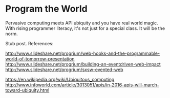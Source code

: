 # Program the World

Pervasive computing meets API ubiquity and you have real world magic. With rising programmer literacy, it's not just for a special class. It will be the norm. 

Stub post. References:

http://www.slideshare.net/progrium/web-hooks-and-the-programmable-world-of-tomorrow-presentation
http://www.slideshare.net/progrium/building-an-eventdriven-web-impact
http://www.slideshare.net/progrium/sxsw-evented-web

https://en.wikipedia.org/wiki/Ubiquitous_computing
http://www.infoworld.com/article/3013051/apis/in-2016-apis-will-march-toward-ubiquity.html 